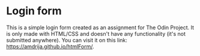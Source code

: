 # Login form

This is a simple login form created as an assignment for The Odin Project. It is only made with HTML/CSS and doesn't have any functionality (it's not submitted anywhere). You can visit it on this link: https://amdrija.github.io/htmlForm/.
